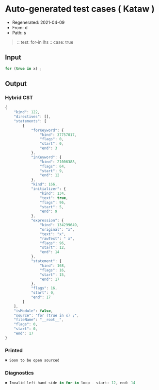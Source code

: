 # Auto-generated test cases ( Kataw )
- Regenerated: 2021-04-09
- From: d
- Path: s
> :: test: for-in lhs
> :: case: true
## Input

`````js
for (true in x) ;
`````

## Output

### Hybrid CST

```javascript
{
    "kind": 122,
    "directives": [],
    "statements": [
        {
            "forKeyword": {
                "kind": 37757017,
                "flags": 0,
                "start": 0,
                "end": 3
            },
            "inKeyword": {
                "kind": 21006388,
                "flags": 64,
                "start": 9,
                "end": 12
            },
            "kind": 166,
            "initializer": {
                "kind": 134,
                "text": true,
                "flags": 96,
                "start": 5,
                "end": 9
            },
            "expression": {
                "kind": 134299649,
                "original": "x",
                "text": "x",
                "rawText": " x",
                "flags": 96,
                "start": 12,
                "end": 14
            },
            "statement": {
                "kind": 168,
                "flags": 16,
                "start": 15,
                "end": 17
            },
            "flags": 16,
            "start": 0,
            "end": 17
        }
    ],
    "isModule": false,
    "source": "for (true in x) ;",
    "fileName": "__root__",
    "flags": 0,
    "start": 0,
    "end": 17
}
```

### Printed

```javascript
✖ Soon to be open sourced
```

### Diagnostics

```javascript
✖ Invalid left-hand side in for-in loop - start: 12, end: 14

```

